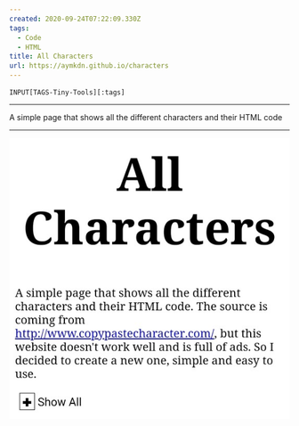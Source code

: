 ```yaml
---
created: 2020-09-24T07:22:09.330Z
tags: 
  - Code
  - HTML
title: All Characters
url: https://aymkdn.github.io/characters
---
```

```meta-bind
INPUT[TAGS-Tiny-Tools][:tags]
```

___
A simple page that shows all the different characters and their HTML code
___

![](_attachments/all-characters.jpg)
